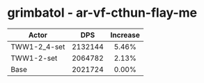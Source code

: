 # grimbatol - ar-vf-cthun-flay-me
| Actor | DPS | Increase |
|---|:---:|:---:|
|TWW1-2_4-set|2132144|5.46%|
|TWW1-2-set|2064782|2.13%|
|Base|2021724|0.00%|
